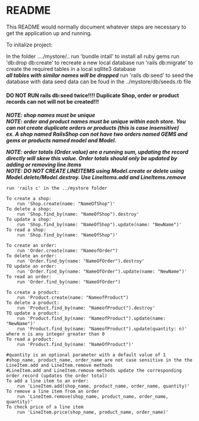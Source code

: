 # README

This README would normally document whatever steps are necessary to get the
application up and running.

To initalize project:

   In the folder ..../mystore/..
	run 'bundle intall' to install all ruby gems
	run 'db:drop db:create' to recreate a new local database 
	run 'rails db:migrate' to create the required tables in a local sqllite3 database  
		*****all tables with similar names will be dropped*****
	run 'rails db:seed' to seed the database with data
		seed data can be foud in the ../mystore/db/seeds.rb file


####
#### DO NOT RUN rails db:seed twice!!!! Duplicate Shop, order or product records can not will not be created!!!
####

***NOTE: shop names must be unique***
<br />
***NOTE: order and product names must be unique within each store. You can not create duplicate orders or products (this is case insensitive)*** 
</br>
***ex. A shop named RailsShop can not have two orders named GEMS and gems or products named model and Model.*** 
<br/>

***NOTE: order totals (Order.value) are a running sum, updating the record directly will skew this value. Order totals should only be updated by adding or removing line items*** 
<br />
***NOTE: DO NOT CREATE LINEITEMS using Model.create or delete using Model.delete/Model.destroy. Use LineItems.add and LineItems.remove***
<br />

	run 'rails c' in the ../mystore folder

	To create a shop:
		run 'Shop.create(name: "NameOfShop")'
	To delete a shop:
		run 'Shop.find_by(name: "NameOfShop").destroy'
	To update a shop:
		run 'Shop.find_by(name: "NameOfShop").update(name: "NewName")'
	To read a shop:
		run 'Shop.find_by(name: "NameOfShop")'

	To create an order:
		run 'Order.create(name: "NameofOrder")
	To delete an order:
		run 'Order.find_by(name: "NameOfOrder").destroy'
	TO update an order:
		run 'Order.find_by(name: "NameOfOrder").update(name: "NewName")'
	To read an order:
		run 'Order.find_by(name: "NameOfOrder")
	
	To create a product:
		run 'Product.create(name: "NameofProduct")
	To delete a product:
		run 'Product.find_by(name: "NameofProduct").destroy'
	TO update a product:
		run 'Product.find_by(name: "NameofProduct").update(name: "NewName")'
		run 'Product.find_by(name: "NameofProduct").update(quantity: n)' where n is any integer greater than 0
	To read a product:
		run 'Product.find_by(name: "NameOfProduct")'

	#quantity is an optional parameter with a default value of 1
	#shop_name, product_name, order_name are not case sensitive in the the LineItem.add and LineItem.remove methods
	#LineItem.add and LineItem.remove methods update the corresponding order record (updates the order total)
	To add a line item to an order:
		run 'LineItem.add(shop_name, product_name, order_name, quantity)'
	To remove a line item from an order
		run 'LineItem.remove(shop_name, product_name, order_name, quantity)'
	To check price of a line item
		run 'LineItem.price(shop_name, product_name, order_name)'

